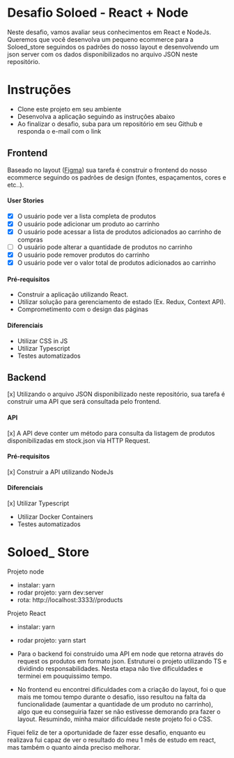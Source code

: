 # Desafio Soloed - React + Node

Neste desafio, vamos avaliar seus conhecimentos em React e NodeJs. Queremos que você desenvolva um pequeno ecommerce para a Soloed_store seguindos os padrões do nosso layout e desenvolvendo um json server com os dados disponibilizados no arquivo JSON neste repositório.

# Instruções

- Clone este projeto em seu ambiente
- Desenvolva a aplicação seguindo as instruções abaixo
- Ao finalizar o desafio, suba para um repositório em seu Github e responda o e-mail com o link

## Frontend

Baseado no layout ([Figma](https://www.figma.com/file/sl23D5HJ2d3rgUTlnkHaJN/Soloed_store_teste?node-id=0%3A1)) sua tarefa é construir o frontend do nosso ecommerce seguindo os padrões de design (fontes, espaçamentos, cores e etc..).

#### User Stories

- [x] O usuário pode ver a lista completa de produtos
- [x] O usuário pode adicionar um produto ao carrinho
- [x] O usuário pode acessar a lista de produtos adicionados ao carrinho de compras
- [ ] O usuário pode alterar a quantidade de produtos no carrinho
- [x] O usuário pode remover produtos do carrinho
- [x] O usuário pode ver o valor total de produtos adicionados ao carrinho

#### Pré-requisitos

- Construir a aplicação utilizando React.
- Utilizar solução para gerenciamento de estado (Ex. Redux, Context API).
- Comprometimento com o design das páginas

#### Diferenciais

- Utilizar CSS in JS
- Utilizar Typescript
- Testes automatizados

## Backend

[x] Utilizando o arquivo JSON disponibilizado neste repositório, sua tarefa é construir uma API que será consultada pelo frontend.

#### API

[x] A API deve conter um método para consulta da listagem de produtos disponibilizadas em stock.json via HTTP Request.

#### Pré-requisitos

[x] Construir a API utilizando NodeJs

#### Diferenciais

[x] Utilizar Typescript
- Utilizar Docker Containers
- Testes automatizados

# Soloed\_ Store

Projeto node
- instalar: yarn
- rodar projeto: yarn dev:server
- rota: http://localhost:3333//products

Projeto React
- instalar: yarn
- rodar projeto: yarn start


 - Para o backend foi construido uma API em node que retorna através do request os produtos em formato json.
 Estruturei o projeto utilizando TS e dividindo responsabilidades. Nesta etapa não tive dificuldades e terminei em pouquissimo tempo.

- No frontend eu encontrei dificuldades com a criação do layout, foi o que mais me tomou tempo durante o desafio, isso resultou na falta da funcionalidade (aumentar a quantidade de um produto no carrinho), algo que eu conseguiria fazer se não estivesse demorando pra fazer o layout. Resumindo, minha maior dificuldade neste projeto foi o CSS. 

Fiquei feliz de ter a oportunidade de fazer esse desafio, enquanto eu realizava fui capaz de ver o resultado do meu 1 mês de estudo em react, mas também o quanto ainda preciso melhorar.
